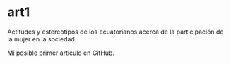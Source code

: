 # art1
Actitudes y estereotipos de los ecuatorianos acerca de la participación de la mujer en la sociedad.

Mi posible primer articulo en GitHub.